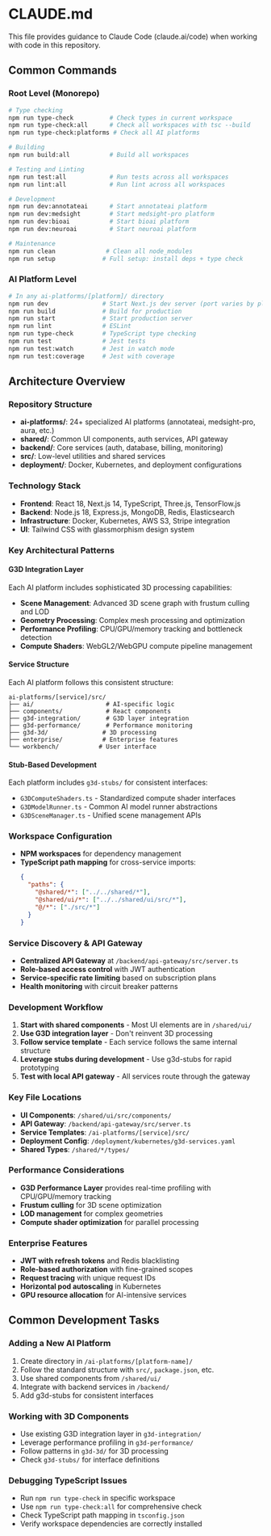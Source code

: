 # CLAUDE.md

This file provides guidance to Claude Code (claude.ai/code) when working with code in this repository.

## Common Commands

### Root Level (Monorepo)
```bash
# Type checking
npm run type-check          # Check types in current workspace
npm run type-check:all      # Check all workspaces with tsc --build
npm run type-check:platforms # Check all AI platforms

# Building
npm run build:all           # Build all workspaces

# Testing and Linting
npm run test:all            # Run tests across all workspaces
npm run lint:all            # Run lint across all workspaces

# Development
npm run dev:annotateai      # Start annotateai platform
npm run dev:medsight        # Start medsight-pro platform
npm run dev:bioai           # Start bioai platform
npm run dev:neuroai         # Start neuroai platform

# Maintenance
npm run clean              # Clean all node_modules
npm run setup             # Full setup: install deps + type check
```

### AI Platform Level
```bash
# In any ai-platforms/[platform]/ directory
npm run dev               # Start Next.js dev server (port varies by platform)
npm run build             # Build for production
npm run start             # Start production server
npm run lint              # ESLint
npm run type-check        # TypeScript type checking
npm run test              # Jest tests
npm run test:watch        # Jest in watch mode
npm run test:coverage     # Jest with coverage
```

## Architecture Overview

### Repository Structure
- **ai-platforms/**: 24+ specialized AI platforms (annotateai, medsight-pro, aura, etc.)
- **shared/**: Common UI components, auth services, API gateway
- **backend/**: Core services (auth, database, billing, monitoring)
- **src/**: Low-level utilities and shared services
- **deployment/**: Docker, Kubernetes, and deployment configurations

### Technology Stack
- **Frontend**: React 18, Next.js 14, TypeScript, Three.js, TensorFlow.js
- **Backend**: Node.js 18, Express.js, MongoDB, Redis, Elasticsearch
- **Infrastructure**: Docker, Kubernetes, AWS S3, Stripe integration
- **UI**: Tailwind CSS with glassmorphism design system

### Key Architectural Patterns

#### G3D Integration Layer
Each AI platform includes sophisticated 3D processing capabilities:
- **Scene Management**: Advanced 3D scene graph with frustum culling and LOD
- **Geometry Processing**: Complex mesh processing and optimization
- **Performance Profiling**: CPU/GPU/memory tracking and bottleneck detection
- **Compute Shaders**: WebGL2/WebGPU compute pipeline management

#### Service Structure
Each AI platform follows this consistent structure:
```
ai-platforms/[service]/src/
├── ai/                    # AI-specific logic
├── components/            # React components
├── g3d-integration/       # G3D layer integration
├── g3d-performance/       # Performance monitoring
├── g3d-3d/               # 3D processing
├── enterprise/           # Enterprise features
└── workbench/           # User interface
```

#### Stub-Based Development
Each platform includes `g3d-stubs/` for consistent interfaces:
- `G3DComputeShaders.ts` - Standardized compute shader interfaces
- `G3DModelRunner.ts` - Common AI model runner abstractions
- `G3DSceneManager.ts` - Unified scene management APIs

### Workspace Configuration
- **NPM workspaces** for dependency management
- **TypeScript path mapping** for cross-service imports:
  ```json
  {
    "paths": {
      "@shared/*": ["../../shared/*"],
      "@shared/ui/*": ["../../shared/ui/src/*"],
      "@/*": ["./src/*"]
    }
  }
  ```

### Service Discovery & API Gateway
- **Centralized API Gateway** at `/backend/api-gateway/src/server.ts`
- **Role-based access control** with JWT authentication
- **Service-specific rate limiting** based on subscription plans
- **Health monitoring** with circuit breaker patterns

### Development Workflow
1. **Start with shared components** - Most UI elements are in `/shared/ui/`
2. **Use G3D integration layer** - Don't reinvent 3D processing
3. **Follow service template** - Each service follows the same internal structure
4. **Leverage stubs during development** - Use g3d-stubs for rapid prototyping
5. **Test with local API gateway** - All services route through the gateway

### Key File Locations
- **UI Components**: `/shared/ui/src/components/`
- **API Gateway**: `/backend/api-gateway/src/server.ts`
- **Service Templates**: `/ai-platforms/[service]/src/`
- **Deployment Config**: `/deployment/kubernetes/g3d-services.yaml`
- **Shared Types**: `/shared/*/types/`

### Performance Considerations
- **G3D Performance Layer** provides real-time profiling with CPU/GPU/memory tracking
- **Frustum culling** for 3D scene optimization
- **LOD management** for complex geometries
- **Compute shader optimization** for parallel processing

### Enterprise Features
- **JWT with refresh tokens** and Redis blacklisting
- **Role-based authorization** with fine-grained scopes
- **Request tracing** with unique request IDs
- **Horizontal pod autoscaling** in Kubernetes
- **GPU resource allocation** for AI-intensive services

## Common Development Tasks

### Adding a New AI Platform
1. Create directory in `/ai-platforms/[platform-name]/`
2. Follow the standard structure with `src/`, `package.json`, etc.
3. Use shared components from `/shared/ui/`
4. Integrate with backend services in `/backend/`
5. Add g3d-stubs for consistent interfaces

### Working with 3D Components
- Use existing G3D integration layer in `g3d-integration/`
- Leverage performance profiling in `g3d-performance/`
- Follow patterns in `g3d-3d/` for 3D processing
- Check `g3d-stubs/` for interface definitions

### Debugging TypeScript Issues
- Run `npm run type-check` in specific workspace
- Use `npm run type-check:all` for comprehensive check
- Check TypeScript path mapping in `tsconfig.json`
- Verify workspace dependencies are correctly installed
